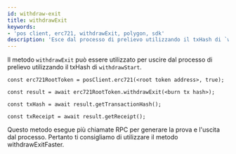 ```yaml
---
id: withdraw-exit
title: withdrawExit
keywords:
- 'pos client, erc721, withdrawExit, polygon, sdk'
description: 'Esce dal processo di prelievo utilizzando il txHash di `withdrawStart`.'
---
```


Il metodo `withdrawExit` può essere utilizzato per uscire dal processo di prelievo utilizzando il txHash di `withdrawStart`.

```
const erc721RootToken = posClient.erc721(<root token address>, true);

const result = await erc721RootToken.withdrawExit(<burn tx hash>);

const txHash = await result.getTransactionHash();

const txReceipt = await result.getReceipt();

```


Questo metodo esegue più chiamate RPC per generare la prova e l'uscita dal processo. Pertanto ti consigliamo di utilizzare il metodo withdrawExitFaster.
>
